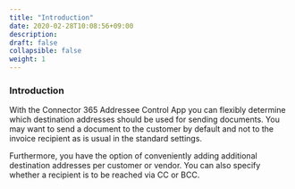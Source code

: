 ```yaml
---
title: "Introduction"
date: 2020-02-28T10:08:56+09:00
description: 
draft: false
collapsible: false
weight: 1
---
```

### Introduction

With the Connector 365 Addressee Control App you can flexibly determine which destination addresses should be used for sending documents. You may want to send a document to the customer by default and not to the invoice recipient as is usual in the standard settings.

Furthermore, you have the option of conveniently adding additional destination addresses per customer or vendor. You can also specify whether a recipient is to be reached via CC or BCC.